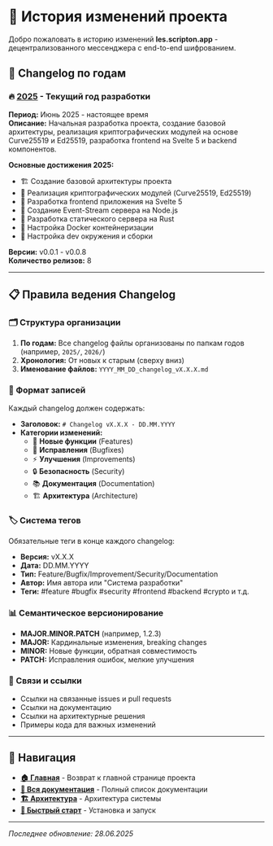 # 📝 История изменений проекта

Добро пожаловать в историю изменений **les.scripton.app** - децентрализованного мессенджера с end-to-end шифрованием.

## 📅 Changelog по годам

### 🔥 [2025](2025/) - Текущий год разработки
**Период:** Июнь 2025 - настоящее время  
**Описание:** Начальная разработка проекта, создание базовой архитектуры, реализация криптографических модулей на основе Curve25519 и Ed25519, разработка frontend на Svelte 5 и backend компонентов.

**Основные достижения 2025:**
- 🏗️ Создание базовой архитектуры проекта
- 🔐 Реализация криптографических модулей (Curve25519, Ed25519)
- 📱 Разработка frontend приложения на Svelte 5
- 🌊 Создание Event-Stream сервера на Node.js
- 🦀 Разработка статического сервера на Rust
- 🐳 Настройка Docker контейнеризации
- 🚀 Настройка dev окружения и сборки

**Версии:** v0.0.1 - v0.0.8  
**Количество релизов:** 8

---

## 📋 Правила ведения Changelog

### 🗂️ Структура организации

1. **По годам:** Все changelog файлы организованы по папкам годов (например, `2025/`, `2026/`)
2. **Хронология:** От новых к старым (сверху вниз)
3. **Именование файлов:** `YYYY_MM_DD_changelog_vX.X.X.md`

### 📝 Формат записей

Каждый changelog должен содержать:

- **Заголовок:** `# Changelog vX.X.X - DD.MM.YYYY`
- **Категории изменений:**
  - 🚀 **Новые функции** (Features)
  - 🔧 **Исправления** (Bugfixes)
  - ⚡ **Улучшения** (Improvements)
  - 🔒 **Безопасность** (Security)
  - 📚 **Документация** (Documentation)
  - 🏗️ **Архитектура** (Architecture)

### 🏷️ Система тегов

Обязательные теги в конце каждого changelog:
- **Версия:** vX.X.X
- **Дата:** DD.MM.YYYY
- **Тип:** Feature/Bugfix/Improvement/Security/Documentation
- **Автор:** Имя автора или "Система разработки"
- **Теги:** #feature #bugfix #security #frontend #backend #crypto и т.д.

### 📊 Семантическое версионирование

- **MAJOR.MINOR.PATCH** (например, 1.2.3)
- **MAJOR:** Кардинальные изменения, breaking changes
- **MINOR:** Новые функции, обратная совместимость
- **PATCH:** Исправления ошибок, мелкие улучшения

### 🔗 Связи и ссылки

- Ссылки на связанные issues и pull requests
- Ссылки на документацию
- Ссылки на архитектурные решения
- Примеры кода для важных изменений

---

## 🎯 Навигация

- **[🏠 Главная](../README.md)** - Возврат к главной странице проекта
- **[🔗 Вся документация](../links.md)** - Полный список документации
- **[🏗️ Архитектура](../docs/architecture.md)** - Архитектура системы
- **[🚀 Быстрый старт](../docs/quick-start.md)** - Установка и запуск

---

*Последнее обновление: 28.06.2025*
